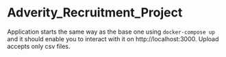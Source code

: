 # Adverity_Recruitment_Project

Application starts the same way as the base one using `docker-compose up` and it should enable you to interact with it on http://localhost:3000.
Upload accepts only csv files.

